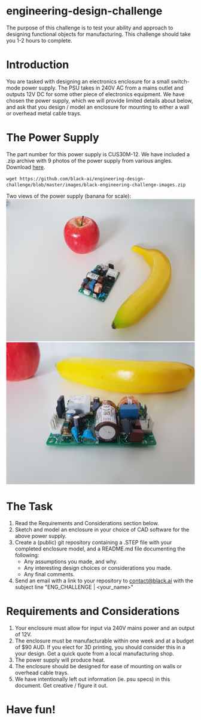 # engineering-design-challenge

The purpose of this challenge is to test your ability and approach to designing functional objects for manufacturing. This challenge should take you 1-2 hours to complete. 

# Introduction

You are tasked with designing an electronics enclosure for a small switch-mode power supply. The PSU takes in 240V AC from a mains outlet and outputs 12V DC for some other piece of electronics equipment. We have chosen the power supply, which we will provide limited details about below, and ask that you design / model an enclosure for mounting to either a wall or overhead metal cable trays. 

# The Power Supply
The part number for this power supply is CUS30M-12. We have included a .zip archive with 9 photos of the power supply from various angles. Download [here](). 

    wget https://github.com/black-ai/engineering-design-challenge/blob/master/images/black-engineering-challenge-images.zip

Two views of the power supply (banana for scale):
![sm psu view 1](https://github.com/black-ai/engineering-design-challenge/blob/master/images/image_1.jpg "Switch Mode PSU View 1")
![sm psu view 2](https://github.com/black-ai/engineering-design-challenge/blob/master/images/image_2.jpg "Switch Mode PSU View 2")


# The Task

1.  Read the Requirements and Considerations section below. 
2.  Sketch and model an enclosure in your choice of CAD software for the above power supply.  
3.  Create a (public) git repository containing a .STEP file with your completed enclosure model, and a README.md file documenting the following: 
    - Any assumptions you made, and why. 
    - Any interesting design choices or considerations you made. 
    - Any final comments. 
4.  Send an email with a link to your repository to contact@black.ai with the subject line "ENG_CHALLENGE | <your_name>"

# Requirements and Considerations

1.  Your enclosure must allow for input via 240V mains power and an output of 12V.
2.  The enclosure must be manufacturable within one week and at a budget of $90 AUD. If you elect for 3D printing, you should consider this in a your design. Get a quick quote from a local manufacturing shop. 
3.  The power supply will produce heat. 
4.  The enclosure should be designed for ease of mounting on walls or overhead cable trays. 
5.  We have intentionally left out information (ie. psu specs) in this document. Get creative / figure it out.

# Have fun! 
